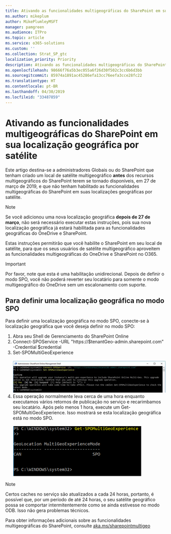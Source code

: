 ```yaml
---
title: Ativando as funcionalidades multigeográficas do SharePoint em sua localização geográfica por satélite
ms.author: mikeplum
author: MikePlumleyMSFT
manager: pamgreen
ms.audience: ITPro
ms.topic: article
ms.service: o365-solutions
ms.custom: ''
ms.collection: Strat_SP_gtc
localization_priority: Priority
description: Ativando as funcionalidades multigeográficas do SharePoint na sua localização geográfica por satélite.
ms.openlocfilehash: 98666f76a5b3ec055a6f26d30f502c3cc6b6d3bb
ms.sourcegitcommit: 85974a1891ac45286efa13cc76eefa3cce28fc22
ms.translationtype: HT
ms.contentlocale: pt-BR
ms.lasthandoff: 04/30/2019
ms.locfileid: "33487859"
---
```

# <a name="enabling-sharepoint-multi-geo-in-your-satellite-geo-location"></a>Ativando as funcionalidades multigeográficas do SharePoint em sua localização geográfica por satélite

Este artigo destina-se a administradores Globais ou do SharePoint que tenham criado um local de satélite multigeográfico **antes** dos recursos multigeográficos do SharePoint terem se tornado disponíveis, em 27 de março de 2019, e que não tenham habilitado as funcionalidades multigeográficas do SharePoint em suas localizações geográficas por satélite. 

>[!Note]
>Se você adicionou uma nova localização geográfica **depois de 27 de março**, não será necessário executar estas instruções, pois sua nova localização geográfica já estará habilitada para as funcionalidades geográficas do OneDrive e SharePoint.

Estas instruções permitirão que você habilite o SharePoint em seu local de satélite, para que os seus usuários de satélite multigeográfico aproveitem as funcionalidades multigeográficas do OneDrive e SharePoint no O365. 

>[!IMPORTANT]
>Por favor, note que esta é uma habilitação unidirecional. Depois de definir o modo SPO, você não poderá reverter seu locatário para somente o modo multigeográfico do OneDrive sem um escalonamento com suporte. 

## <a name="to-set-a-geo-location-into-spo-mode"></a>Para definir uma localização geográfica no modo SPO

Para definir uma localização geográfica no modo SPO, conecte-se à localização geográfica que você deseja definir no modo SPO:

1.  Abra seu Shell de Gerenciamento do SharePoint Online 
2.  Connect-SPOService -URL "https://$tenantGeo-admin.sharepoint.com" -Credential $credential
3.  Set-SPOMultiGeoExperience</br></br>
![Set-SPOMultiGeoExperience](media/Set-SPO-MultiGeo.jpg)
4.  Essa operação normalmente leva cerca de uma hora enquanto executamos vários retornos de publicação no serviço e recarimbamos seu locatário. Após pelo menos 1 hora, execute um Get-SPOMultiGeoExperience.  Isso mostrará se esta localização geográfica está no modo SPO.</br></br>
![Set-SPOMultiGeoExperience](media/Get-SPO-MultiGeo.jpg)

 
 
 
>[!Note]
>Certos caches no serviço são atualizados a cada 24 horas, portanto, é possível que, por um período de até 24 horas, o seu satélite geográfico possa se comportar intermitentemente como se ainda estivesse no modo ODB. Isso não gera problemas técnicos. 
 
Para obter informações adicionais sobre as funcionalidades multigeográficas do SharePoint, consulte [aka.ms/sharepointmultigeo](https://docs.microsoft.com/pt-BR/office365/enterprise/multi-geo-capabilities-in-onedrive-and-sharepoint-online-in-office-365)


